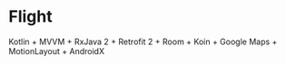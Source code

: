 # Flight
Kotlin + MVVM + RxJava 2 + Retrofit 2 + Room + Koin + Google Maps + MotionLayout + AndroidX

